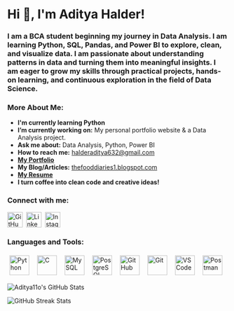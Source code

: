 <h1 align="left">Hi 👋, I'm Aditya Halder!</h1>

<h3 align="left">I am a BCA student beginning my journey in Data Analysis. I am learning Python, SQL, Pandas, and Power BI to explore, clean, and visualize data. I am passionate about understanding patterns in data and turning them into meaningful insights. I am eager to grow my skills through practical projects, hands-on learning, and continuous exploration in the field of Data Science.</h3>

<h3 align="left">More About Me:</h3>

- **I'm currently learning Python**
- **I’m currently working on:** My personal portfolio website & a Data Analysis project.
- **Ask me about:** Data Analysis, Python, Power BI
- **How to reach me:** [halderaditya632@gmail.com](mailto:halderaditya632@gmail.com)
- **[My Portfolio](https://aditya11o.github.io/aditya/)**
- **My Blog/Articles:** [thefooddiaries1.blogspot.com](https://thefooddiaries1.blogspot.com/)
- **[My Resume](https://github.com/Aditya11o/Aditya11o/blob/main/Aditya_Halder_CV.pdf)**
- **I turn coffee into clean code and creative ideas!**

<h3 align="left">Connect with me:</h3>
<div class="social-icons-wrapper">
<p style="text-align: left; display: flex; flex-wrap: wrap; align-items: center; gap: 8px;">
<a href="https://github.com/Aditya11o" target="_blank" rel="noreferrer noopener" title="GitHub" class="social-icon-link">
    <img src="https://cdn.simpleicons.org/github" alt="GitHub" height="35" width="35" style="vertical-align: middle;"/>
  </a>
  <a href="https://linkedin.com/in/adityahalder112" target="_blank" rel="noreferrer noopener" title="LinkedIn" class="social-icon-link">
    <img src="https://cdn.jsdelivr.net/gh/devicons/devicon@latest/icons/linkedin/linkedin-original.svg" alt="LinkedIn" height="35" width="35" style="vertical-align: middle;"/>
  </a>
  <a href="https://instagram.com/aditya_halder_10" target="_blank" rel="noreferrer noopener" title="Instagram" class="social-icon-link">
    <img src="https://cdn.simpleicons.org/instagram" alt="Instagram" height="35" width="35" style="vertical-align: middle;"/>
  </a>
</p>
</div>

<div class="skills-section">
<h3 align="left">Languages and Tools:</h3>
<p style="text-align: left; display: flex; flex-wrap: wrap; gap: 8px; align-items: center;">
<img src="https://skillicons.dev/icons?i=python" alt="Python" height="45" style="vertical-align: middle; margin: 5px;" />
  <img src="https://skillicons.dev/icons?i=c" alt="C" height="45" style="vertical-align: middle; margin: 5px;" />
  <img src="https://skillicons.dev/icons?i=mysql" alt="MySQL" height="45" style="vertical-align: middle; margin: 5px;" />
  <img src="https://skillicons.dev/icons?i=postgresql" alt="PostgreSQL" height="45" style="vertical-align: middle; margin: 5px;" />
  <img src="https://skillicons.dev/icons?i=github" alt="GitHub" height="45" style="vertical-align: middle; margin: 5px;" />
  <img src="https://skillicons.dev/icons?i=git" alt="Git" height="45" style="vertical-align: middle; margin: 5px;" />
  <img src="https://skillicons.dev/icons?i=vscode" alt="VS Code" height="45" style="vertical-align: middle; margin: 5px;" />
  <img src="https://skillicons.dev/icons?i=postman" alt="Postman" height="45" style="vertical-align: middle; margin: 5px;" />
</p>
</div>

<p align="left"><img src="https://github-readme-stats.vercel.app/api?username=Aditya11o&show_icons=true&locale=en&theme=default&count_private=true&hide_border=true" alt="Aditya11o's GitHub Stats" /></p>

<p align="left"><img src="https://streak-stats.demolab.com/?user=Aditya11o&theme=default&hide_border=true" alt="GitHub Streak Stats" /></p>
